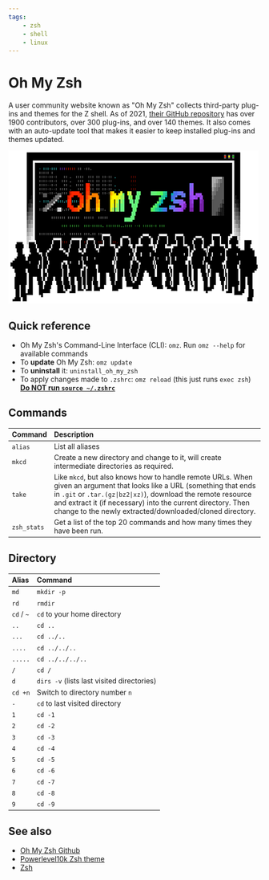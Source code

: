 ```yaml
---
tags:
    - zsh
    - shell
    - linux
---
```


# Oh My Zsh

A user community website known as "Oh My Zsh" collects third-party plug-ins and themes for the Z shell. As of 2021, [their GitHub repository](https://github.com/ohmyzsh/ohmyzsh) has over 1900 contributors, over 300 plug-ins, and over 140 themes. It also comes with an auto-update tool that makes it easier to keep installed plug-ins and themes updated.

![Oh My Zsh Logo](assets/oh-my-zsh-logo.png)

## Quick reference

- Oh My Zsh's Command-Line Interface (CLI): `omz`. Run `omz --help` for available commands
- To **update** Oh My Zsh: `omz update`
- To **uninstall** it: `uninstall_oh_my_zsh`
- To apply changes made to `.zshrc`: `omz reload` (this just runs `exec zsh`)
  [**Do NOT run `source ~/.zshrc`**](https://github.com/ohmyzsh/ohmyzsh/wiki/FAQ#how-do-i-reload-the-zshrc-file)

## Commands

| Command         | Description                                                                                |
| :-------------- | :----------------------------------------------------------------------------------------- |
| `alias`         | List all aliases                                                                           |
| `mkcd` | Create a new directory and change to it, will create intermediate directories as required. |
| `take` | Like `mkcd`, but also knows how to handle remote URLs. When given an argument that looks like a URL (something that ends in `.git` or `.tar.(gz\|bz2\|xz)`), download the remote resource and extract it (if necessary) into the current directory. Then change to the newly extracted/downloaded/cloned directory. |
| `zsh_stats`     | Get a list of the top 20 commands and how many times they have been run.                   |

## Directory

| Alias      | Command                                    |
| :--------- | :----------------------------------------- |
| `md`       | `mkdir -p`                                 |
| `rd`       | `rmdir`                                    |
| `cd` / `~` | `cd` to your home directory                |
| `..`       | `cd ..`                                    |
| `...`      | `cd ../..`                                 |
| `....`     | `cd ../../..`                              |
| `.....`    | `cd ../../../..`                           |
| `/`        | `cd /`                                     |
| `d`        | `dirs -v` (lists last visited directories) |
| `cd +n`    | Switch to directory number `n`             |
| `-`        | `cd` to last visited directory             |
| `1`        | `cd -1`                                    |
| `2`        | `cd -2`                                    |
| `3`        | `cd -3`                                    |
| `4`        | `cd -4`                                    |
| `5`        | `cd -5`                                    |
| `6`        | `cd -6`                                    |
| `7`        | `cd -7`                                    |
| `8`        | `cd -8`                                    |
| `9`        | `cd -9`                                    |

## See also

- [Oh My Zsh Github](https://github.com/ohmyzsh/ohmyzsh)
- [Powerlevel10k Zsh theme](powerlevel10k.md)
- [Zsh](zsh.md)
